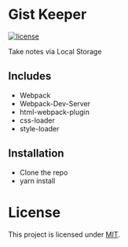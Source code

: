 # Gist Keeper
[![license](https://img.shields.io/github/license/mashape/apistatus.svg?maxAge=2592000)]()

Take notes via Local Storage

Includes
---------------
- Webpack
- Webpack-Dev-Server
- html-webpack-plugin
- css-loader
- style-loader

Installation
---------------
- Clone the repo
- yarn install

# License
This project is licensed under [MIT](https://github.com/behnum/gist-keeper/blob/master/LICENSE).
